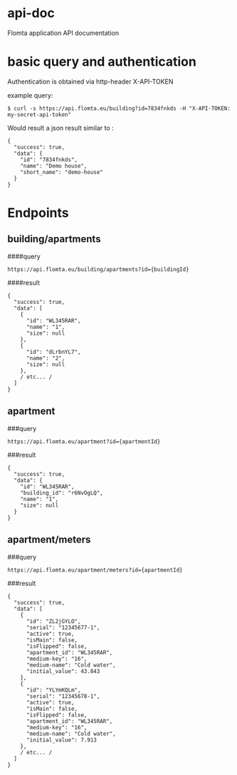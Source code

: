 # api-doc
Flomta application API documentation

# basic query and authentication
Authentication is obtained via http-header X-API-TOKEN

example query:

```$ curl -s https://api.flomta.eu/building?id=7834fnkds -H "X-API-TOKEN: my-secret-api-token" ```

Would result a json result similar to :

```
{
  "success": true,
  "data": {
    "id": "7834fnkds",
    "name": "Demo house",
    "short_name": "demo-house"
  }
}
```
# Endpoints

## building/apartments

####query

`https://api.flomta.eu/building/apartments?id={buildingId}`

####result

```
{
  "success": true,
  "data": [
    {
      "id": "WL345RAR",
      "name": "1",
      "size": null
    },
    {
      "id": "dLrbnYL7",
      "name": "2",
      "size": null
    },
    / etc... /
  ]
}
```


## apartment

###query

`https://api.flomta.eu/apartment?id={apartmentId}`

###result

```
{
  "success": true,
  "data": {
    "id": "WL345RAR",
    "building_id": "r6NvOgLQ",
    "name": "1",
    "size": null
  }
}
```

## apartment/meters

###query

`https://api.flomta.eu/apartment/meters?id={apartmentId}`

###result

```
{
  "success": true,
  "data": [
    {
      "id": "ZL2jGYLO",
      "serial": "12345677-1",
      "active": true,
      "isMain": false,
      "isFlipped": false,
      "apartment_id": "WL345RAR",
      "medium-key": "16",
      "medium-name": "Cold water",
      "initial_value": 43.843
    },
    {
      "id": "YLYmKQLm",
      "serial": "12345678-1",
      "active": true,
      "isMain": false,
      "isFlipped": false,
      "apartment_id": "WL345RAR",
      "medium-key": "16",
      "medium-name": "Cold water",
      "initial_value": 7.913
    },
    / etc... /
  ]
}
```